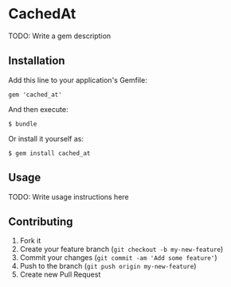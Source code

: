 # CachedAt

TODO: Write a gem description

## Installation

Add this line to your application's Gemfile:

    gem 'cached_at'

And then execute:

    $ bundle

Or install it yourself as:

    $ gem install cached_at

## Usage

TODO: Write usage instructions here

## Contributing

1. Fork it
2. Create your feature branch (`git checkout -b my-new-feature`)
3. Commit your changes (`git commit -am 'Add some feature'`)
4. Push to the branch (`git push origin my-new-feature`)
5. Create new Pull Request
